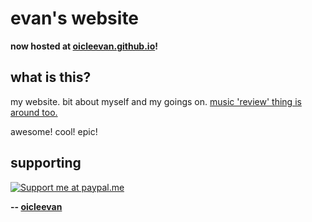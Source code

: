 # evan's website

**now hosted at [oicleevan.github.io](https://oicleevan.github.io)!**

## what is this?

my website. bit about myself and my goings on. [music 'review' thing is around too.](https://oicleevan.github.io/music.html)

awesome! cool! epic!

## supporting

[![Support me at paypal.me](https://www.zahlungsverkehrsfragen.de/wp-content/uploads/2018/10/paypalme.png "Support me at paypal.me")](https://paypal.me/eoicle)

**-- [oicleevan](https://oicleevan.xyz)**


